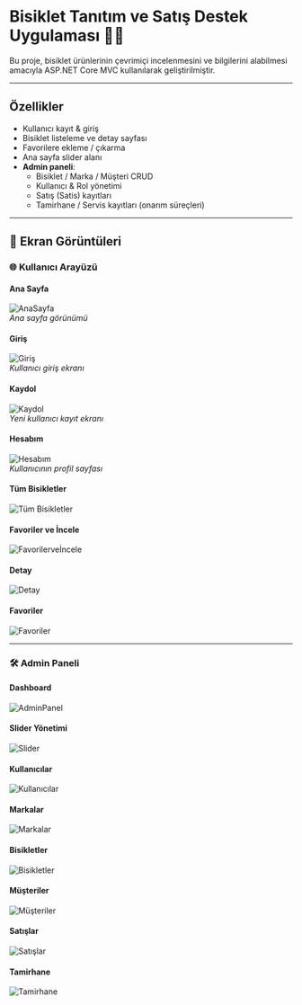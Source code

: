 ﻿# Bisiklet Tanıtım ve Satış Destek Uygulaması 🚴‍♂️

Bu proje, bisiklet ürünlerinin çevrimiçi incelenmesini ve bilgilerini alabilmesi amacıyla
ASP.NET Core MVC kullanılarak geliştirilmiştir.

---

## Özellikler
- Kullanıcı kayıt & giriş
- Bisiklet listeleme ve detay sayfası
- Favorilere ekleme / çıkarma
- Ana sayfa slider alanı
- **Admin paneli**:
  - Bisiklet / Marka / Müşteri CRUD
  - Kullanıcı & Rol yönetimi
  - Satış (Satis) kayıtları
  - Tamirhane / Servis kayıtları (onarım süreçleri)

---

## 📸 Ekran Görüntüleri

### 🌐 Kullanıcı Arayüzü

#### Ana Sayfa
![AnaSayfa](BisikletSatis.WebUI/ss/anasayfa.png)  
*Ana sayfa görünümü*

#### Giriş
![Giriş](BisikletSatis.WebUI/ss/giris.png)  
*Kullanıcı giriş ekranı*

#### Kaydol
![Kaydol](BisikletSatis.WebUI/ss/kaydol.png)  
*Yeni kullanıcı kayıt ekranı*

#### Hesabım
![Hesabım](BisikletSatis.WebUI/ss/hesabim.png)  
*Kullanıcının profil sayfası*

#### Tüm Bisikletler
![Tüm Bisikletler](BisikletSatis.WebUI/ss/tumbisikletler.png)

#### Favoriler ve İncele
![Favorilerveİncele](BisikletSatis.WebUI/ss/favoriveincele.png)

#### Detay
![Detay](BisikletSatis.WebUI/ss/detay.png)

#### Favoriler
![Favoriler](BisikletSatis.WebUI/ss/favoriler.png)

---

### 🛠️ Admin Paneli

#### Dashboard
![AdminPanel](BisikletSatis.WebUI/ss/adminpanel.png)

#### Slider Yönetimi
![Slider](BisikletSatis.WebUI/ss/slider.png)

#### Kullanıcılar
![Kullanıcılar](BisikletSatis.WebUI/ss/kullanicilar.png)

#### Markalar
![Markalar](BisikletSatis.WebUI/ss/markalar.png)

#### Bisikletler
![Bisikletler](BisikletSatis.WebUI/ss/bisikletler.png)

#### Müşteriler
![Müşteriler](BisikletSatis.WebUI/ss/müsteriler.png)

#### Satışlar
![Satışlar](BisikletSatis.WebUI/ss/satislar.png)

#### Tamirhane
![Tamirhane](BisikletSatis.WebUI/ss/tamir.png)
